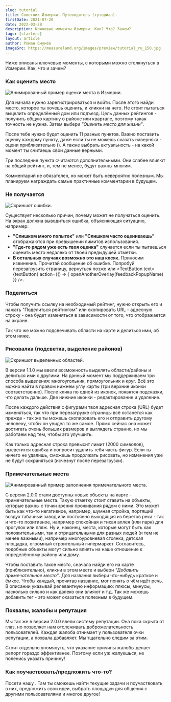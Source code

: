 ```yaml
---
slug: tutorial
title: Советник Измерии. Путеводитель (туториал).
firstDate: 2021-07-20
date: 2022-03-28
description: Ключевые моменты Измерии. Как? Что? Зачем?
tags: [starters]
layout: article
author: Роман Смунёв
imageSrc: https://measureland.org/images/preview/tutorial_ru_150.jpg
---
```


<script>
    import TextLink from "$lib/components/ui-elements/TextLink.svelte";
    import TextButton from "$lib/components/ui-elements/TextButton.svelte";
    import { openAnotherOverlay } from '$lib/utilities/helpers.js';
    import Summary from "$lib/components/Article/Summary.svelte";
    import Image from "$lib/components/Article/Image.svelte";

    const feedbackPopupName = 'feedbackPopup';
    const textButton = 'заполнить специальную форму';
</script>

Ниже описаны ключевые моменты, с которыми можно столкнуться в Измерии. Как, что и зачем?

<Summary
    text="Зарегистрируйся и подтверди свою почту чтобы оценивать места. Важно оставить оценку по каждому критерию. Комментарии приветствуются и могут быть вознаграждены позже."
/>

### Как оценить место

<Image src="tutorial_gif.gif" caption="Данные на картинке абсолютно случайны." alt="Анимированный пример оценки места в Измерии."/>

Для начала нужно зарегистрироваться и войти. После этого найди место, которое ты хочешь оценить, и кликни на него. Не стоит пытаться выцелить определённый дом или подъезд. Цель данных рейтингов - получить общую картину о районе или квартале, поэтому такая точность не нужна. Затем выбери *"Оценить место для жизни"*.

После тебе нужно будет оценить 11 разных пунктов. Важно поставить оценку каждому пункту, даже если ты не можешь сказать наверняка - оцени приблизительно (<TextLink href="https://habr.com/ru/post/62276/" blank={true} text="почему?" />). А также выбрать актуальность - на какой момент ты считаешь свои данные верными.

Три последние пункта считаются дополнительными. Они слабее влияют на общий рейтинг, и, тем не менее, будут важны многим.

Комментарий не обязателен, но может быть невероятно полезным. Мы планируем награждать самые практичные комментарии в будущем.


### Не получается

<Image src="tutorial_error.jpg" caption="На иконку ошибки можно навести для получения дополнительной информации." alt="Скриншот ошибки." />

Существует несколько причин, почему может не получаться оценить. На экран должна выводиться ошибка, объясняющая ситуацию, например:

- **"Слишком много попыток"** или **"Слишком часто оцениваешь"** отображаются при превышении лимитов использования. <TextLink href="../how-to-become-citizen/" text="Как убрать лимиты." />
- **"Где-то рядом уже есть твоя оценка"** случается если ты пытаешься оценить место недалеко от твоей предыдущей отметки.
- **В остальных случаях возможно это наш косяк.** Приносим извинения. Прочитай сообщение об ошибке. Попробуй перезагрузить страницу, вернуться позже или <TextButton text={textButton} action={() => { openAnotherOverlay(feedbackPopupName) }} />.


### Поделиться
Чтобы получить ссылку на необходимый рейтинг, нужно открыть его и нажать "Поделиться рейтингом" или скопировать URL - адресную строку - она будет изменяться в зависимости от того, что отображается на экране.

Так что же можно подсвечивать области на карте и делиться ими, об этом ниже.


### Рисовалка (подсветка, выделение районов)

<Image src="tutorial_draw.jpg" caption="Выделенные области будут сохраняться даже после перезагрузки страницы." alt="Скриншот выделенных областей." />

В версии 1.1.0 мы ввели возможность выделять области/районы и делиться ими с другими. На данный момент мы поддерживаем три способа выделения: многоугольник, прямоугольник и круг. Всё это можно найти в правом нижнем углу карты (три верхние иконки соответственно). После клика по одной из иконок, появятся подсказки, что делать дальше. Две нижние иконки - редактирование и удаление.

После каждого действия с фигурами твоя адресная строка (URL) будет изменяться, так что при перезагрузке страницы всё останется как прежде - так же ты можешь скопировать его и отправить другому человеку, чтобы он увидел то же самое. Прямо сейчас она может достигать очень больших размеров и выглядеть странно, но мы работаем над тем, чтобы это улучшить.

Как только адресная строка превысит лимит (2000 символов), высветится ошибка и попросит удалить тебя часть фигур. Если ты ничего не удалишь, сможешь продолжать рисовать, но изменения уже не будут сохраняться (исчезнут после перезагрузки).

### Примечательные места

<Image src="tutorial_gif_poi.gif" caption="Данные на картинке абсолютно случайны." alt="Анимированный пример заполнения примечательного места." />

С версии 2.0.0 стали доступны новые объекты на карте - примечательные места. Такую отметку стоит ставить на объекты, которые важны с точки зрения проживания рядом с ними. Это может быть как что-то негативное, например, шумная стройка, портящий воздух табачный завод или постоянно выходящая из берегов река - так и что-то позитивное, например спокойная и тихая аллея (или парк) для прогулок или пляж. Ну и, наконец, места, которые могут быть как положительными, так и отрицательными для разных людей (и тем не менее важными), например многоуровневая стоянка, детская площадка, огромный строительный гипермаркет. Согласитесь, подобные объекты могут сильно влиять на наше отношение к определённому району или дому.

Чтобы поставить такое место, сначала найди его на карте (приблизительно), кликни в этом месте и выбери *"Добавить примечательное место"*. Для названия выбери что-нибудь краткое и ёмкое. Чтобы каждый, прочитав название, мог понять о чём идёт речь. В описании указывай релевантную информацию: плюсы, минусы, насколько сильно и как далеко они влияют и т.д. Так же можешь добавить тег - это может оказаться полезным в будущем.

### Похвалы, жалобы и репутация
Мы так же в версии 2.0.0 ввели систему репутации. Она пока скрыта от глаз, но позволяет нам отслеживать доброжелательность пользователей. Каждая жалоба отнимает у пользователя очки репутации, а похвала добавляет. Мы тщательно следим за этим.

Стоит отдельно упомянуть, что указание причины жалобы делает репорт гораздо эффективнее. Поэтому если уж жалуешься, не поленись указать причину!

### Как поучаствовать/предложить что-то?
Посети нашу <TextLink href="../../community" blank={false} text="страничку сообщества" />. Там ты сможешь найти текущие задачи и поучаствовать в них, предложить свои идеи, выбрать площадки для общения с другими пользователями и многое другое! 
